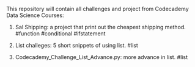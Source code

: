 This repository will contain all challenges and project from Codecademy Data Science Courses:

1. Sal Shipping: a project that print out the cheapest shipping method. #function #conditional #ifstatement

2. List challeges: 5 short snippets of using list. #list

3. Codecademy_Challenge_List_Advance.py: more advance in list. #list
